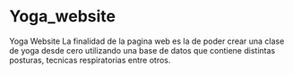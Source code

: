 # Yoga_website
Yoga Website
La finalidad de la pagina web es la de poder crear una clase de yoga desde cero utilizando una base de datos que 
contiene distintas posturas, tecnicas respiratorias entre otros.
